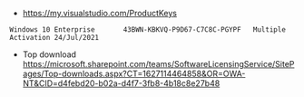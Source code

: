 
- https://my.visualstudio.com/ProductKeys
```
Windows 10 Enterprise		43BWN-KBKVQ-P9D67-C7C8C-PGYPF	Multiple Activation	24/Jul/2021	
```


- Top download
https://microsoft.sharepoint.com/teams/SoftwareLicensingService/SitePages/Top-downloads.aspx?CT=1627114464858&OR=OWA-NT&CID=d4febd20-b02a-d4f7-3fb8-4b18c8e27b48
